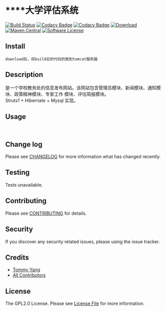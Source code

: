 # ****大学评估系统

[![Build Status](https://travis-ci.org/joyang1/DlpuSystemOfPingGu.svg?branch=master)](https://travis-ci.org/joyang1/DlpuSystemOfPingGu)
[![Codacy Badge](https://api.codacy.com/project/badge/Grade/164fd518c314417e896b3de494ab75df)](https://www.codacy.com/app/joyang1/DlpuSystemOfPingGu?utm_source=github.com&amp;utm_medium=referral&amp;utm_content=joyang1/DlpuSystemOfPingGu&amp;utm_campaign=Badge_Grade)
[![Codacy Badge](https://api.codacy.com/project/badge/Coverage/164fd518c314417e896b3de494ab75df)](https://www.codacy.com/app/joyang1/DlpuSystemOfPingGu?utm_source=github.com&utm_medium=referral&utm_content=joyang1/DlpuSystemOfPingGu&utm_campaign=Badge_Coverage)
[![Download](https://api.bintray.com/packages/bintray/jcenter/com.joyang1%3Apubnub-gson/images/download.svg)](https://bintray.com/bintray/jcenter/com.joyang1%3Ajoyang1-gson/_latestVersion)
[![Maven Central](https://img.shields.io/maven-central/v/com.joyang1/joyang1-gson.svg)]()
[![Software License][ico-license]](LICENSE.md)

## Install

```
download后，将build后的代码的放到tomcat服务器
```

## Description

是一个学校教务处的信息发布网站。该网站包含管理员模块、新闻模块、通知模块、政策精神模块、专家工作
模块、评估简报模块。<br/>
 Struts1 + Hibernate + Mysql 实现。

## Usage

``` java
    

```

## Change log

Please see [CHANGELOG](CHANGELOG.md) for more information what has changed recently.

## Testing

Tests unavailable.

## Contributing

Please see [CONTRIBUTING](CONTRIBUT.md) for details.

## Security

If you discover any security related issues, please using the issue tracker.

## Credits

- [Tommy Yang](https://github.com/joyang1)
- [All Contributors](https://github.com/joyang1/DlpuSystemOfPingGu/contributors)

## License

The GPL2.0 License. Please see [License File](LICENSE.md) for more information.

[ico-version]: https://img.shields.io/packagist/v/joyang1/DlpuSystemOfPingGu.svg?style=flat-square
[ico-license]: https://img.shields.io/badge/license-MIT-brightgreen.svg?style=flat-square
[ico-downloads]: https://img.shields.io/packagist/dt/joyang1/DlpuSystemOfPingGu.svg?style=flat-square

[link-packagist]: https://travis-ci.org/joyang1/DlpuSystemOfPingGu
[link-travis]: https://travis-ci.org/joyang1/DlpuSystemOfPingGu
[link-scrutinizer]: https://scrutinizer-ci.com/g/joyang1/DlpuSystemOfPingGu/code-structure
[link-code-quality]: https://scrutinizer-ci.com/g/joyang1/DlpuSystemOfPingGu
[link-downloads]: https://packagist.org/packages/joyang1/DlpuSystemOfPingGu
[link-author]: https://github.com/joyang1
[link-contributors]: ../../contributors

